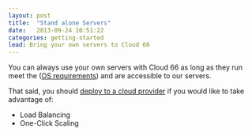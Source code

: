 ```yaml
---
layout: post
title:  "Stand alone Servers"
date:   2013-09-24 10:51:22
categories: getting-started
lead: Bring your own servers to Cloud 66
---
```



You can always use your own servers with Cloud 66 as long as they run meet the ([OS requirements](/stacks/operating-system-information.html)) and are accessible to our servers.

That said, you should [deploy to a cloud provider](/cloud-providers/supported-cloud-providers.html) if you would like to take advantage of:

- Load Balancing
- One-Click Scaling





